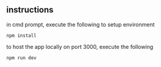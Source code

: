 ## instructions

in cmd prompt, execute the following to setup environment
```
npm install
```

to host the app locally on port 3000, execute the following
```
npm run dev
```
